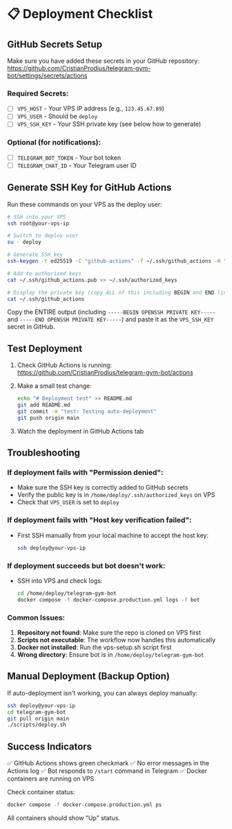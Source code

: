 # 📋 Deployment Checklist

## GitHub Secrets Setup

Make sure you have added these secrets in your GitHub repository:
https://github.com/CristianProdius/telegram-gym-bot/settings/secrets/actions

### Required Secrets:
- [ ] `VPS_HOST` - Your VPS IP address (e.g., `123.45.67.89`)
- [ ] `VPS_USER` - Should be `deploy`
- [ ] `VPS_SSH_KEY` - Your SSH private key (see below how to generate)

### Optional (for notifications):
- [ ] `TELEGRAM_BOT_TOKEN` - Your bot token
- [ ] `TELEGRAM_CHAT_ID` - Your Telegram user ID

## Generate SSH Key for GitHub Actions

Run these commands on your VPS as the deploy user:

```bash
# SSH into your VPS
ssh root@your-vps-ip

# Switch to deploy user
su - deploy

# Generate SSH key
ssh-keygen -t ed25519 -C "github-actions" -f ~/.ssh/github_actions -N ""

# Add to authorized keys
cat ~/.ssh/github_actions.pub >> ~/.ssh/authorized_keys

# Display the private key (copy ALL of this including BEGIN and END lines)
cat ~/.ssh/github_actions
```

Copy the ENTIRE output (including `-----BEGIN OPENSSH PRIVATE KEY-----` and `-----END OPENSSH PRIVATE KEY-----`) and paste it as the `VPS_SSH_KEY` secret in GitHub.

## Test Deployment

1. Check GitHub Actions is running:
   https://github.com/CristianProdius/telegram-gym-bot/actions

2. Make a small test change:
   ```bash
   echo "# Deployment test" >> README.md
   git add README.md
   git commit -m "test: Testing auto-deployment"
   git push origin main
   ```

3. Watch the deployment in GitHub Actions tab

## Troubleshooting

### If deployment fails with "Permission denied":
- Make sure the SSH key is correctly added to GitHub secrets
- Verify the public key is in `/home/deploy/.ssh/authorized_keys` on VPS
- Check that `VPS_USER` is set to `deploy`

### If deployment fails with "Host key verification failed":
- First SSH manually from your local machine to accept the host key:
  ```bash
  ssh deploy@your-vps-ip
  ```

### If deployment succeeds but bot doesn't work:
- SSH into VPS and check logs:
  ```bash
  cd /home/deploy/telegram-gym-bot
  docker compose -f docker-compose.production.yml logs -f bot
  ```

### Common Issues:
1. **Repository not found**: Make sure the repo is cloned on VPS first
2. **Scripts not executable**: The workflow now handles this automatically
3. **Docker not installed**: Run the vps-setup.sh script first
4. **Wrong directory**: Ensure bot is in `/home/deploy/telegram-gym-bot`

## Manual Deployment (Backup Option)

If auto-deployment isn't working, you can always deploy manually:

```bash
ssh deploy@your-vps-ip
cd telegram-gym-bot
git pull origin main
./scripts/deploy.sh
```

## Success Indicators

✅ GitHub Actions shows green checkmark
✅ No error messages in the Actions log
✅ Bot responds to `/start` command in Telegram
✅ Docker containers are running on VPS

Check container status:
```bash
docker compose -f docker-compose.production.yml ps
```

All containers should show "Up" status.
